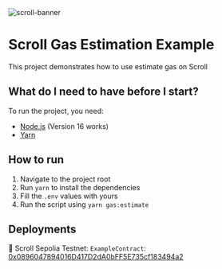 <img src="./assets/banner.png" alt="scroll-banner"/>

# Scroll Gas Estimation Example
This project demonstrates how to use estimate gas on Scroll

## What do I need to have before I start?
To run the project, you need:
- [Node.js](https://nodejs.org/en/) (Version 16 works)
- [Yarn](https://yarnpkg.com/)

## How to run
1. Navigate to the project root
2. Run `yarn` to install the dependencies
3. Fill the `.env` values with yours
4. Run the script using `yarn gas:estimate`

## Deployments
📜 Scroll Sepolia Testnet:
`ExampleContract`: [0x0896047894016D417D2dA0bFF5E735cf183494a2](https://sepolia-blockscout.scroll.io/address/0x0896047894016D417D2dA0bFF5E735cf183494a2)